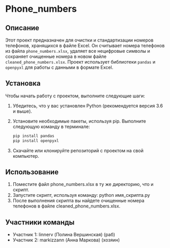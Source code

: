 # Phone_numbers
## Описание

Этот проект предназначен для очистки и стандартизации номеров телефонов, хранящихся в файле Excel. Он считывает номера телефонов из файла `phone_numbers.xlsx`, удаляет все нецифровые символы и сохраняет очищенные номера в новом файле `cleaned_phone_numbers.xlsx`. Проект использует библиотеки `pandas` и `openpyxl` для работы с данными в формате Excel.

## Установка

Чтобы начать работу с проектом, выполните следующие шаги:

1. Убедитесь, что у вас установлен Python (рекомендуется версия 3.6 и выше).
2. Установите необходимые пакеты, используя pip. Выполните следующую команду в терминале:

   ```bash
   pip install pandas 
   pip install openpyxl

3. Скачайте или клонируйте репозиторий с проектом на свой компьютер.

## Использование
1. Поместите файл phone_numbers.xlsx в ту же директорию, что и скрипт.
2. Запустите скрипт, используя команду: python имя_скрипта.py
3. После выполнения скрипта вы найдете очищенные номера телефонов в файле cleaned_phone_numbers.xlsx.

##  Участники команды
* Участник 1: linnerv (Полина Вершинская) (раб)
* Участник 2: markizzann (Анна Маркова) (хозяин)
